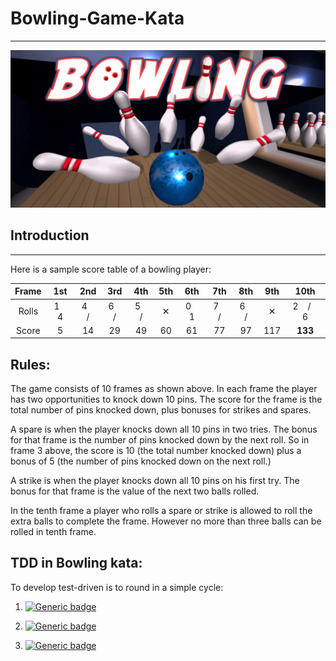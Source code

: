 # Bowling-Game-Kata
------
![](/doc/images/bowling-image.jpg)
## Introduction
----
Here is a sample score table of a bowling player:

| Frame | 1st | 2nd | 3rd | 4th | 5th | 6th | 7th | 8th | 9th | 10th |
|:---:|:---:|:---:|:---:|:---:|:---:|:---:|:---:|:---:|:---:|:---:|
| Rolls | 1 &nbsp;&nbsp; 4 | 4 &nbsp;&nbsp; / | 6 &nbsp;&nbsp; / | 5 &nbsp;&nbsp; / | ✕ | 0 &nbsp;&nbsp; 1 | 7 &nbsp;&nbsp; / | 6 &nbsp;&nbsp; / | ✕ | 2 &nbsp;&nbsp; / &nbsp;&nbsp; 6 |
|Score| 5 | 14 | 29 | 49 | 60 | 61 | 77 | 97 | 117 | **133** |

## Rules:

The game consists of 10 frames as shown above.  In each frame the player has two opportunities to knock down 10 pins.  The score for the frame is the total number of pins knocked down, plus bonuses for strikes and spares.

A spare is when the player knocks down all 10 pins in two tries.  The bonus for that frame is the number of pins knocked down by the next roll.  So in frame 3 above, the score is 10 (the total number knocked down) plus a bonus of 5 (the number of pins knocked down on the next roll.)

A strike is when the player knocks down all 10 pins on his first try.  The bonus for that frame is the value of the next two balls rolled.

In the tenth frame a player who rolls a spare or strike is allowed to roll the extra balls to complete the frame.  However no more than three balls can be rolled in tenth frame.


## TDD in Bowling kata:

To develop test-driven is to round in a simple cycle:  
1. [![Generic badge](https://img.shields.io/badge/⎍-Test-red.svg)](https://shields.io/)  

2. [![Generic badge](https://img.shields.io/badge/⎍-Code-brightgreen.svg)](https://shields.io/)  

3. [![Generic badge](https://img.shields.io/badge/⎍-Refactor-blue.svg)](https://shields.io/)
